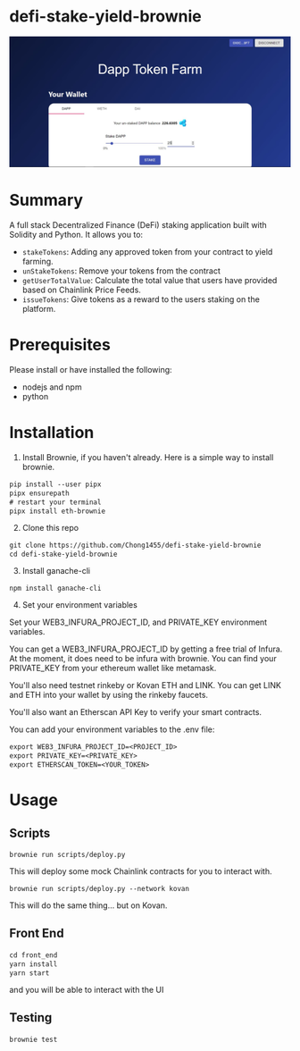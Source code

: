 # defi-stake-yield-brownie
![Image](https://github.com/Chong1455/vue-portfolio/blob/master/src/assets/project11.jpg)

# Summary
A full stack Decentralized Finance (DeFi) staking application built with Solidity and Python. It allows you to:
* `stakeTokens`: Adding any approved token from your contract to yield farming.
* `unStakeTokens`: Remove your tokens from the contract
* `getUserTotalValue`: Calculate the total value that users have provided based on Chainlink Price Feeds.
* `issueTokens`: Give tokens as a reward to the users staking on the platform.

# Prerequisites
Please install or have installed the following:
* nodejs and npm
* python

# Installation
1. Install Brownie, if you haven't already. Here is a simple way to install brownie.
```
pip install --user pipx
pipx ensurepath
# restart your terminal
pipx install eth-brownie
```
2. Clone this repo
```
git clone https://github.com/Chong1455/defi-stake-yield-brownie
cd defi-stake-yield-brownie
```
3. Install ganache-cli
```
npm install ganache-cli
```
4. Set your environment variables

Set your WEB3_INFURA_PROJECT_ID, and PRIVATE_KEY environment variables.

You can get a WEB3_INFURA_PROJECT_ID by getting a free trial of Infura. At the moment, it does need to be infura with brownie. You can find your PRIVATE_KEY from your ethereum wallet like metamask.

You'll also need testnet rinkeby or Kovan ETH and LINK. You can get LINK and ETH into your wallet by using the rinkeby faucets.

You'll also want an Etherscan API Key to verify your smart contracts.

You can add your environment variables to the .env file:
```
export WEB3_INFURA_PROJECT_ID=<PROJECT_ID>
export PRIVATE_KEY=<PRIVATE_KEY>
export ETHERSCAN_TOKEN=<YOUR_TOKEN>
```
# Usage
## Scripts
```
brownie run scripts/deploy.py
```
This will deploy some mock Chainlink contracts for you to interact with.
```
brownie run scripts/deploy.py --network kovan
```
This will do the same thing... but on Kovan.
## Front End
```
cd front_end
yarn install
yarn start
```
and you will be able to interact with the UI
## Testing
```
brownie test
```
